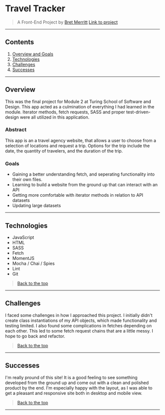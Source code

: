 # Travel Tracker

> A Front-End Project by [Bret Merritt](https://github.com/bretm9)
> [Link to project]()
---
## Contents
1. [Overview and Goals](#overview)
1. [Technologies](#technologies)
1. [Challenges](#challenges)
1. [Successes](#successes)
---

## Overview
This was the final project for Module 2 at Turing School of Software and Design. This app acted as a culmination of everything I had learned in the module. Iterator methods, fetch requests, SASS and proper test-driven-design were all utilized in this application.

### Abstract
This app is an a travel agency website, that allows a user to choose from a selection of locations and request a trip. Options for the trip include the date, the quantity of travelers, and the duration of the trip.

### Goals

* Gaining a better understanding fetch, and seperating functionality into their own files.
* Learning to build a website from the ground up that can interact with an API
* Getting more comfortable with iterator methods in relation to API datasets
* Updating large datasets

---
 ## Technologies
  - JavaScript
  - HTML
  - SASS
  - Fetch
  - MomentJS
  - Mocha / Chai / Spies
  - Lint
  - Git

> [Back to the top](#travel-tracker)

---
 ## Challenges  
 
I faced some challenges in how I approached this project. I initially didn't create class instantiations of my API objects, which made functionality and testing limited. I also found some complications in fetches depending on each other. This led to some fetch request chains that are a little messy. I hope to go back and refactor.
 
> [Back to the top](#travel-tracker)

---
 ## Successes
 
I'm really pround of this site! It is a good feeling to see something developed from the ground up and come out with a clean and polished product by the end. I'm especially happy with the layout, as I was able to get a pleasant and responsive site both in desktop and mobile view.
  
> [Back to the top](#travel-tracker)
 ---
